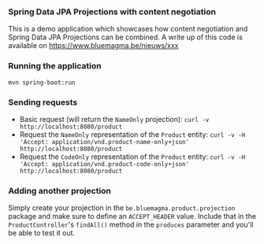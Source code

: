 ### Spring Data JPA Projections with content negotiation
This is a demo application which showcases how content negotiation and Spring Data JPA Projections can be combined. A write up of this code is available on https://www.bluemagma.be/nieuws/xxx

### Running the application
`mvn spring-boot:run`

### Sending requests
- Basic request (will return the `NameOnly` projection): `curl -v http://localhost:8080/product`
- Request the `NameOnly` representation of the `Product` entity: `curl -v -H 'Accept: application/vnd.product-name-only+json' http://localhost:8080/product`
- Request the `CodeOnly` representation of the `Product` entity: `curl -v -H 'Accept: application/vnd.product-code-only+json' http://localhost:8080/product`

### Adding another projection
Simply create your projection in the `be.bluemagma.product.projection` package and make sure to define an `ACCEPT_HEADER` value. Include that in the `ProductController`'s `findAll()` method in the `produces` parameter and you'll be able to test it out. 
